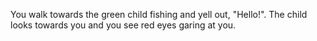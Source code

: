 You walk towards the green child fishing and yell out, "Hello!".
The child looks towards you and you see red eyes garing at you.  